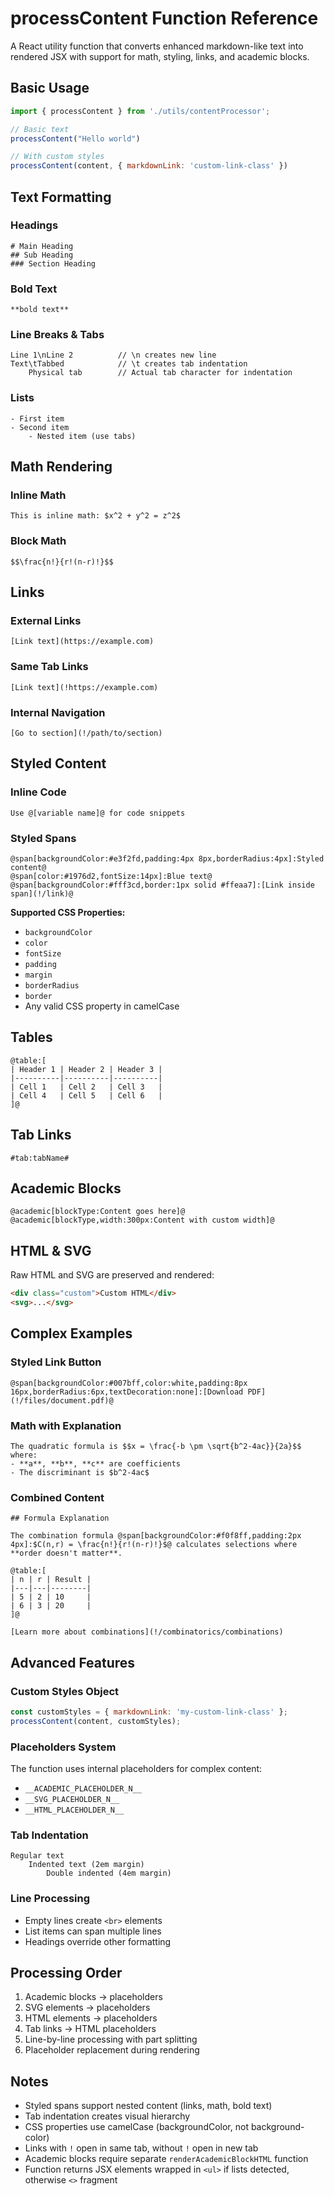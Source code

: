# processContent Function Reference

A React utility function that converts enhanced markdown-like text into rendered JSX with support for math, styling, links, and academic blocks.

## Basic Usage

```javascript
import { processContent } from './utils/contentProcessor';

// Basic text
processContent("Hello world")

// With custom styles
processContent(content, { markdownLink: 'custom-link-class' })
```

## Text Formatting

### Headings
```
# Main Heading
## Sub Heading  
### Section Heading
```

### Bold Text
```
**bold text**
```

### Line Breaks & Tabs
```
Line 1\nLine 2          // \n creates new line
Text\tTabbed            // \t creates tab indentation
	Physical tab        // Actual tab character for indentation
```

### Lists
```
- First item
- Second item
	- Nested item (use tabs)
```

## Math Rendering

### Inline Math
```
This is inline math: $x^2 + y^2 = z^2$
```

### Block Math
```
$$\frac{n!}{r!(n-r)!}$$
```

## Links

### External Links
```
[Link text](https://example.com)
```

### Same Tab Links
```
[Link text](!https://example.com)
```

### Internal Navigation
```
[Go to section](!/path/to/section)
```

## Styled Content

### Inline Code
```
Use @[variable name]@ for code snippets
```

### Styled Spans
```
@span[backgroundColor:#e3f2fd,padding:4px 8px,borderRadius:4px]:Styled content@
@span[color:#1976d2,fontSize:14px]:Blue text@
@span[backgroundColor:#fff3cd,border:1px solid #ffeaa7]:[Link inside span](!/link)@
```

**Supported CSS Properties:**
- `backgroundColor`
- `color`
- `fontSize`
- `padding`
- `margin`
- `borderRadius`
- `border`
- Any valid CSS property in camelCase

## Tables

```
@table:[
| Header 1 | Header 2 | Header 3 |
|----------|----------|----------|
| Cell 1   | Cell 2   | Cell 3   |
| Cell 4   | Cell 5   | Cell 6   |
]@
```

## Tab Links

```
#tab:tabName#
```

## Academic Blocks

```
@academic[blockType:Content goes here]@
@academic[blockType,width:300px:Content with custom width]@
```

## HTML & SVG

Raw HTML and SVG are preserved and rendered:
```html
<div class="custom">Custom HTML</div>
<svg>...</svg>
```

## Complex Examples

### Styled Link Button
```
@span[backgroundColor:#007bff,color:white,padding:8px 16px,borderRadius:6px,textDecoration:none]:[Download PDF](!/files/document.pdf)@
```

### Math with Explanation
```
The quadratic formula is $$x = \frac{-b \pm \sqrt{b^2-4ac}}{2a}$$ where:
- **a**, **b**, **c** are coefficients
- The discriminant is $b^2-4ac$
```

### Combined Content
```
## Formula Explanation

The combination formula @span[backgroundColor:#f0f8ff,padding:2px 4px]:$C(n,r) = \frac{n!}{r!(n-r)!}$@ calculates selections where **order doesn't matter**.

@table:[
| n | r | Result |
|---|---|--------|
| 5 | 2 | 10     |
| 6 | 3 | 20     |
]@

[Learn more about combinations](!/combinatorics/combinations)
```

## Advanced Features

### Custom Styles Object
```javascript
const customStyles = { markdownLink: 'my-custom-link-class' };
processContent(content, customStyles);
```

### Placeholders System
The function uses internal placeholders for complex content:
- `__ACADEMIC_PLACEHOLDER_N__`
- `__SVG_PLACEHOLDER_N__`
- `__HTML_PLACEHOLDER_N__`

### Tab Indentation
```
Regular text
	Indented text (2em margin)
		Double indented (4em margin)
```

### Line Processing
- Empty lines create `<br>` elements
- List items can span multiple lines
- Headings override other formatting

## Processing Order

1. Academic blocks → placeholders
2. SVG elements → placeholders  
3. HTML elements → placeholders
4. Tab links → HTML placeholders
5. Line-by-line processing with part splitting
6. Placeholder replacement during rendering

## Notes

- Styled spans support nested content (links, math, bold text)
- Tab indentation creates visual hierarchy
- CSS properties use camelCase (backgroundColor, not background-color)
- Links with `!` open in same tab, without `!` open in new tab
- Academic blocks require separate `renderAcademicBlockHTML` function
- Function returns JSX elements wrapped in `<ul>` if lists detected, otherwise `<>` fragment